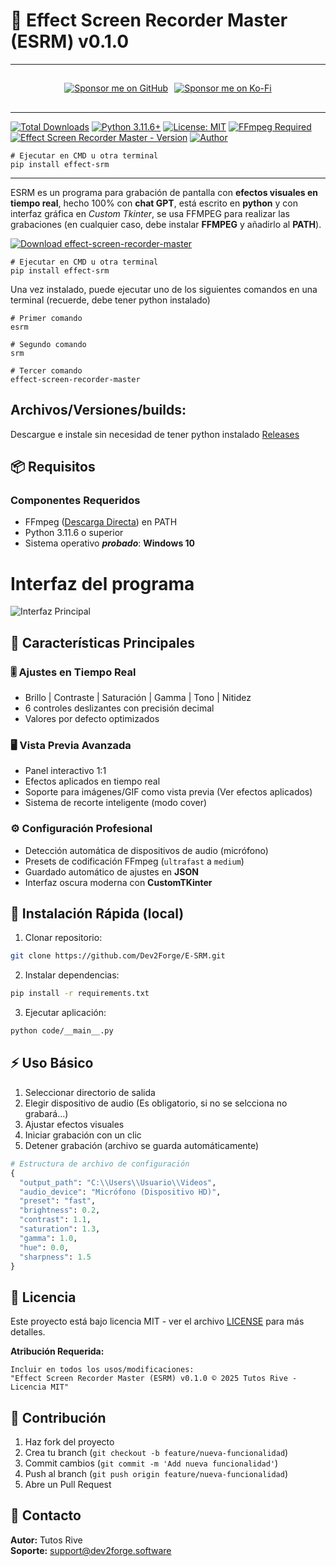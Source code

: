 # 🎥 Effect Screen Recorder Master (ESRM) v0.1.0

---

<div align="center" style="display: flex; align-items: center; justify-content: center; margin: 10px 0; gap: 10px; max-height: 48px; height: 48px;">
  <a href="https://github.com/sponsors/tutosrive" target="_blank">
  <img src="https://img.shields.io/badge/Sponsor-%F0%9F%92%96%20Dev2Forge-blue?style=for-the-badge&logo=github" alt="Sponsor me on GitHub">
</a>
  <a href="https://ko-fi.com/D1D61GNZR1" target="_blank">
  <img src="https://ko-fi.com/img/githubbutton_sm.svg" alt="Sponsor me on Ko-Fi">
</a>
</div>

---

<!-- Total downloads -->
[![Total Downloads](https://static.pepy.tech/badge/effect-srm)](https://pepy.tech/projects/effect-srm)
[![Python 3.11.6+](https://img.shields.io/badge/Python-3.11.6%2B-blue.svg)](https://www.python.org/)
[![License: MIT](https://img.shields.io/badge/License-MIT-yellow.svg)](https://opensource.org/licenses/MIT)
[![FFmpeg Required](https://img.shields.io/badge/FFmpeg-Required-orange.svg)](https://ffmpeg.org/)
[![Effect Screen Recorder Master - Version](https://img.shields.io/pypi/v/effect-srm?label=ESRM)](https://pypi.org/project/effect-srm)
[![Author](https://img.shields.io/badge/Tutos%20Rive-Author-brightgreen)](https://github.com/tutosrive)

```shell
# Ejecutar en CMD u otra terminal
pip install effect-srm
```

---

ESRM es un programa para grabación de pantalla con **efectos visuales en tiempo real**, hecho 100% con **chat GPT**, está escrito en **python** y con interfaz gráfica en _Custom Tkinter_, se usa FFMPEG para realizar las grabaciones (en cualquier caso, debe instalar **FFMPEG** y añadirlo al **PATH**).

[![Download effect-screen-recorder-master](https://a.fsdn.com/con/app/sf-download-button)](https://sourceforge.net/projects/e-srm/files/latest/download)

```shell
# Ejecutar en CMD u otra terminal
pip install effect-srm
```

Una vez instalado, puede ejecutar uno de los siguientes comandos en una terminal (recuerde, debe tener python instalado)

```shell
# Primer comando
esrm
```
```shell
# Segundo comando
srm
```
```shell
# Tercer comando
effect-screen-recorder-master
```

## **Archivos/Versiones/builds**:

Descargue e instale sin necesidad de tener python instalado [Releases](https://github.com/Dev2Forge/e-srm/releases)

## 📦 Requisitos

### Componentes Requeridos
- FFmpeg ([Descarga Directa](https://www.gyan.dev/ffmpeg/builds/ffmpeg-release-full.7z)) en PATH
- Python 3.11.6 o superior
- Sistema operativo **_probado_**: **Windows 10**

# Interfaz del programa

![Interfaz Principal](https://cdn.jsdelivr.net/gh/tutosrive/images-projects-srm-trg@main/esrm/esrm.png)

## 🌟 Características Principales

### 🎚️ Ajustes en Tiempo Real
- Brillo | Contraste | Saturación | Gamma | Tono | Nitidez
- 6 controles deslizantes con precisión decimal
- Valores por defecto optimizados

### 🖥️ Vista Previa Avanzada
- Panel interactivo 1:1
- Efectos aplicados en tiempo real
- Soporte para imágenes/GIF como vista previa (Ver efectos aplicados)
- Sistema de recorte inteligente (modo cover)

### ⚙️ Configuración Profesional
- Detección automática de dispositivos de audio (micrófono)
- Presets de codificación FFmpeg (`ultrafast` a `medium`)
- Guardado automático de ajustes en **JSON**
- Interfaz oscura moderna con **CustomTKinter**

## 🚀 Instalación Rápida (local)

1. Clonar repositorio:
```bash
git clone https://github.com/Dev2Forge/E-SRM.git
```

2. Instalar dependencias:
```bash
pip install -r requirements.txt
```

3. Ejecutar aplicación:
```bash
python code/__main__.py
```

## ⚡ Uso Básico

1. Seleccionar directorio de salida
2. Elegir dispositivo de audio (Es obligatorio, si no se selcciona no grabará...)
3. Ajustar efectos visuales
4. Iniciar grabación con un clic
5. Detener grabación (archivo se guarda automáticamente)

```python
# Estructura de archivo de configuración
{
  "output_path": "C:\\Users\\Usuario\\Videos",
  "audio_device": "Micrófono (Dispositivo HD)",
  "preset": "fast",
  "brightness": 0.2,
  "contrast": 1.1,
  "saturation": 1.3,
  "gamma": 1.0,
  "hue": 0.0,
  "sharpness": 1.5
}
```

## 📄 Licencia

Este proyecto está bajo licencia MIT - ver el archivo [LICENSE](https://github.com/Dev2Forge/e-srm/blob/main/LICENSE) para más detalles.

**Atribución Requerida:**
```text
Incluir en todos los usos/modificaciones:
"Effect Screen Recorder Master (ESRM) v0.1.0 © 2025 Tutos Rive - Licencia MIT"
```

## 🤝 Contribución

1. Haz fork del proyecto
2. Crea tu branch (`git checkout -b feature/nueva-funcionalidad`)
3. Commit cambios (`git commit -m 'Add nueva funcionalidad'`)
4. Push al branch (`git push origin feature/nueva-funcionalidad`)
5. Abre un Pull Request

## 📧 Contacto

**Autor:** Tutos Rive  
**Soporte:** [support@dev2forge.software](mailto:support@dev2forge.software)
